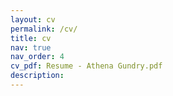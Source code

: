 ```yaml
---
layout: cv
permalink: /cv/
title: cv
nav: true
nav_order: 4
cv_pdf: Resume - Athena Gundry.pdf
description: 
---
```

